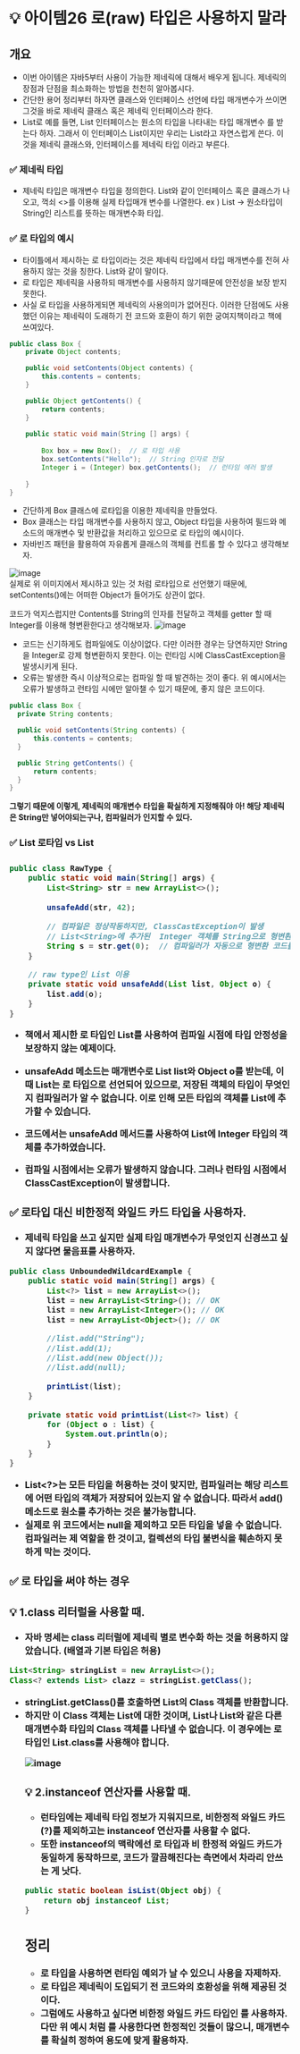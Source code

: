 # 💡 아이템26 로(raw) 타입은 사용하지 말라

## 개요
* 이번 아이템은 자바5부터 사용이 가능한 제네릭에 대해서 배우게 됩니다. 제네릭의 장점과 단점을 최소화하는 방법을 천천히 알아봅시다.
* 간단한 용어 정리부터 하자면 클래스와 인터페이스 선언에 타입 매개변수가 쓰이면 그것을 바로 제네릭 클래스 혹은 제네릭 인터페이스라 한다.
* List로 예를 들면, List 인터페이스는 원소의 타입을 나타내는 타입 매개변수 <E>를 받는다 하자. 그래서 이 인터페이스 List<E>이지만 우리는 List라고 자연스럽게 쓴다. 이것을 제네릭 클래스와, 인터페이스를 제네릭 타입 이라고 부른다.

### ✅ 제네릭 타입
* 제네릭 타입은 매개변수 타입을 정의한다.  List와 같이 인터페이스 혹은 클래스가 나오고, 꺽쇠 <>를 이용해 실제 타입매개 변수를 나열한다.
ex ) List<String> -> 원소타입이 String인 리스트를 뜻하는 매개변수화 타입.  
  

### ✅ 로 타입의 예시
- 타이틀에서 제시하는 로 타입이라는 것은 제네릭 타입에서 타입 매개변수를 전혀 사용하지 않는 것을 칭한다. List와 같이 말이다.   
- 로 타입은 제네릭을 사용하되 매개변수를 사용하지 않기때문에 안전성을 보장 받지 못한다.  
- 사실 로 타입을 사용하게되면 제네릭의 사용의미가 없어진다. 이러한 단점에도 사용했던 이유는 제네릭이 도래하기 전 코드와 호환이 하기 위한 궁여지책이라고 책에 쓰여있다.  
    
```java
public class Box {
    private Object contents;

    public void setContents(Object contents) {
        this.contents = contents;
    }

    public Object getContents() {
        return contents;
    }
    
    public static void main(String [] args) {
    
    	Box box = new Box();  // 로 타입 사용
    	box.setContents("Hello");  // String 인자로 전달
    	Integer i = (Integer) box.getContents();  // 런타임 에러 발생
    	
    }
}
```  
* 간단하게 Box 클래스에 로타입을 이용한 제네릭을 만들었다.
* Box 클래스는 타입 매개변수를 사용하지 않고, Object 타입을 사용하여 필드와 메소드의 매개변수 및 반환값을 처리하고 있으므로 로 타입의 예시이다.
* 자바빈즈 패턴을 활용하여 자유롭게 클래스의 객체를 컨트롤 할 수 있다고 생각해보자.

 ![image](https://github.com/shin-je-woo/effective-java-group-study/assets/91134556/99b0c3c5-77c5-47f3-985f-24158ab62a36)  
실제로 위 이미지에서 제시하고 있는 것 처럼 로타입으로 선언했기 때문에, setContents()에는 어떠한 Object가 들어가도 상관이 없다.
  
코드가 억지스럽지만 Contents를 String의 인자를 전달하고 객체를 getter 할 때 Integer를 이용해 형변환한다고 생각해보자. 
  ![image](https://github.com/shin-je-woo/effective-java-group-study/assets/91134556/2ea73671-b792-439e-934c-e8f61cc1af0e)  

  * 코드는 신기하게도 컴파일에도 이상이없다. 다만 이러한 경우는 당연하지만 String을 Integer로 강제 형변환하지 못한다. 이는 런타임 시에 ClassCastException을 발생시키게 된다.
  * 오류는 발생한 즉시 이상적으로는 컴파일 할 때 발견하는 것이 좋다. 위 예시에서는 오류가 발생하고 런타임 시에만 알아챌 수 있기 때문에, 좋지 않은 코드이다.
  
  ```java
  public class Box {
    private String contents;

    public void setContents(String contents) {
        this.contents = contents;
    }

    public String getContents() {
        return contents;
    }
}
  ```
**그렇기 때문에 이렇게, 제네릭의 매개변수 타입을 확실하게 지정해줘야 아! 해당 제네릭은 String만 넣어야되는구나, 컴파일러가 인지할 수 있다.**
  
  

  ### ✅ List 로타입 vs List<Object> 
  ### 
```java
public class RawType {
	public static void main(String[] args) {
	    List<String> str = new ArrayList<>();
	    
	    unsafeAdd(str, 42);
	    
	    // 컴파일은 정상작동하지만, ClassCastException이 발생
        // List<String>에 추가된  Integer 객체를 String으로 형변환하려고 시도할 때 발생
	    String s = str.get(0);	// 컴파일러가 자동으로 형변환 코드를 넣어줌
	}

	// raw type인 List 이용
	private static void unsafeAdd(List list, Object o) {
	    list.add(o);
	}
}
```
  
* 책에서 제시한 로 타입인 List를 사용하여 컴파일 시점에 타입 안정성을 보장하지 않는 예제이다.
* unsafeAdd 메소드는 매개변수로 List list와 Object o를 받는데, 이때 List는 로 타입으로 선언되어 있으므로, 저장된 객체의 타입이 무엇인지 컴파일러가 알 수 없습니다. 이로 인해 모든 타입의 객체를 List에 추가할 수 있습니다.

* 코드에서는 unsafeAdd 메서드를 사용하여 List<String>에 Integer 타입의 객체를 추가하였습니다. 
* 컴파일 시점에서는 오류가 발생하지 않습니다. 그러나 런타임 시점에서 ClassCastException이 발생합니다.


### ✅ 로타입 대신 비한정적 와일드 카드 타입을 사용하자.
  - 제네릭 타입을 쓰고 싶지만 실제 타입 매개변수가 무엇인지 신경쓰고 싶지 않다면 물음표를 사용하자.
```java
public class UnboundedWildcardExample {
    public static void main(String[] args) {
        List<?> list = new ArrayList<>();
        list = new ArrayList<String>(); // OK
        list = new ArrayList<Integer>(); // OK
        list = new ArrayList<Object>(); // OK

        //list.add("String"); 
        //list.add(1);  
        //list.add(new Object()); 
        //list.add(null);

        printList(list);
    }

    private static void printList(List<?> list) {
        for (Object o : list) {
            System.out.println(o);
        }
    }
}
```

* List<?>는 모든 타입을 허용하는 것이 맞지만, 컴파일러는 해당 리스트에 어떤 타입의 객체가 저장되어 있는지 알 수 없습니다. 따라서 add() 메소드로 원소를 추가하는 것은 불가능합니다.
* 실제로 위 코드에서는 null을 제외하고 모든 타입을 넣을 수 없습니다. 컴파일러는 제 역할을 한 것이고, 컬렉션의 타입 불변식을 훼손하지 못하게 막는 것이다.

### ✅ 로 타입을 써야 하는 경우
### 💡 1.class 리터럴을 사용할 때.
- 자바 명세는 class 리터럴에 제네릭 별로 변수화 하는 것을 허용하지 않았습니다. (배열과 기본 타입은 허용)

```java
List<String> stringList = new ArrayList<>();
Class<? extends List> clazz = stringList.getClass();
```

* stringList.getClass()를 호출하면 List<String>의 Class 객체를 반환합니다. 
* 하지만 이 Class 객체는 List<String>에 대한 것이며, List<Integer>나 List<Object>와 같은 다른 매개변수화 타입의 Class 객체를 나타낼 수 없습니다. 이 경우에는 로 타입인 List.class를 사용해야 합니다.

![image](https://github.com/shin-je-woo/effective-java-group-study/assets/91134556/abc6716e-a4a0-4424-8ace-7a48e90a3d7f)



### 💡 2.instanceof 연산자를 사용할 때.
* 런타임에는 제네릭 타입 정보가 지워지므로, 비한정적 와일드 카드(?)를 제외하고는 instanceof 연산자를 사용할 수 없다.  
* 또한 instanceof의 맥락에선 로 타입과 비 한정적 와일드 카드가 동일하게 동작하므로, 코드가 깔끔해진다는 측면에서 차라리 안쓰는 게 낫다.
```java
public static boolean isList(Object obj) {
    return obj instanceof List;
}
```

## 정리
* 로 타입을 사용하면 런타임 예외가 날 수 있으니 사용을 자제하자.
* 로 타입은 제네릭이 도입되기 전 코드와의 호환성을 위해 제공된 것이다.
* 그럼에도 사용하고 싶다면 비한정 와일드 카드 타입인 <?>를 사용하자. 다만 위 예시 처럼 <?>를 사용한다면 한정적인 것들이 많으니,  매개변수를 확실히 정하여 용도에 맞게 활용하자.
